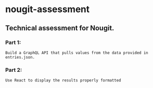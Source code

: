 # nougit-assessment

## Technical assessment for Nougit. </br>

### Part 1: </br>

    Build a GraphQL API that pulls values from the data provided in entries.json.

### Part 2: </br>

    Use React to display the results properly formatted
